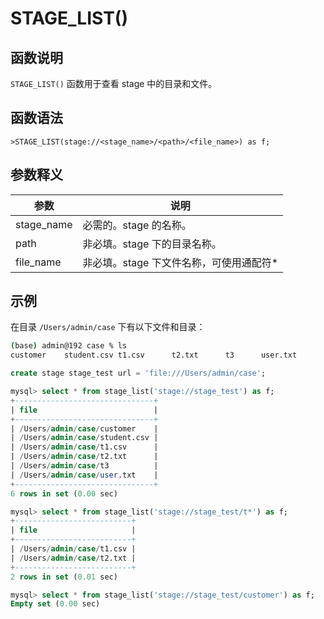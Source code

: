 # **STAGE_LIST()**

## **函数说明**

`STAGE_LIST()` 函数用于查看 stage 中的目录和文件。

## **函数语法**

```
>STAGE_LIST(stage://<stage_name>/<path>/<file_name>) as f;
```

## **参数释义**

|  参数  | 说明 |
|  ----  | ----  |
| stage_name | 必需的。stage 的名称。|
| path | 非必填。stage 下的目录名称。|
| file_name | 非必填。stage 下文件名称，可使用通配符*|

## **示例**

在目录 `/Users/admin/case` 下有以下文件和目录：

```bash
(base) admin@192 case % ls
customer	student.csv	t1.csv		t2.txt		t3		user.txt
```

```sql
create stage stage_test url = 'file:///Users/admin/case';

mysql> select * from stage_list('stage://stage_test') as f;
+-------------------------------+
| file                          |
+-------------------------------+
| /Users/admin/case/customer    |
| /Users/admin/case/student.csv |
| /Users/admin/case/t1.csv      |
| /Users/admin/case/t2.txt      |
| /Users/admin/case/t3          |
| /Users/admin/case/user.txt    |
+-------------------------------+
6 rows in set (0.00 sec)

mysql> select * from stage_list('stage://stage_test/t*') as f;
+--------------------------+
| file                     |
+--------------------------+
| /Users/admin/case/t1.csv |
| /Users/admin/case/t2.txt |
+--------------------------+
2 rows in set (0.01 sec)

mysql> select * from stage_list('stage://stage_test/customer') as f;
Empty set (0.00 sec)
```
